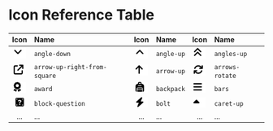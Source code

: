 # Icon Reference Table

| Icon | Name | Icon | Name | Icon | Name |
| :--: | :--- | :--: | :--- | :--: | :--- |
| <img src="../assets/icons/angle-down.svg" width="24"> | `angle-down` | <img src="../assets/icons/angle-up.svg" width="24"> | `angle-up` | <img src="../assets/icons/angles-up.svg" width="24"> | `angles-up` |
| <img src="../assets/icons/arrow-up-right-from-square.svg" width="24"> | `arrow-up-right-from-square` | <img src="../assets/icons/arrow-up.svg" width="24"> | `arrow-up` | <img src="../assets/icons/arrows-rotate.svg" width="24"> | `arrows-rotate` |
| <img src="../assets/icons/award.svg" width="24"> | `award` | <img src="../assets/icons/backpack.svg" width="24"> | `backpack` | <img src="../assets/icons/bars.svg" width="24"> | `bars` |
| <img src="../assets/icons/block-question.svg" width="24"> | `block-question` | <img src="../assets/icons/bolt.svg" width="24"> | `bolt` | <img src="../assets/icons/caret-up.svg" width="24"> | `caret-up` |
| ... | ... | ... | ... | ... | ... |